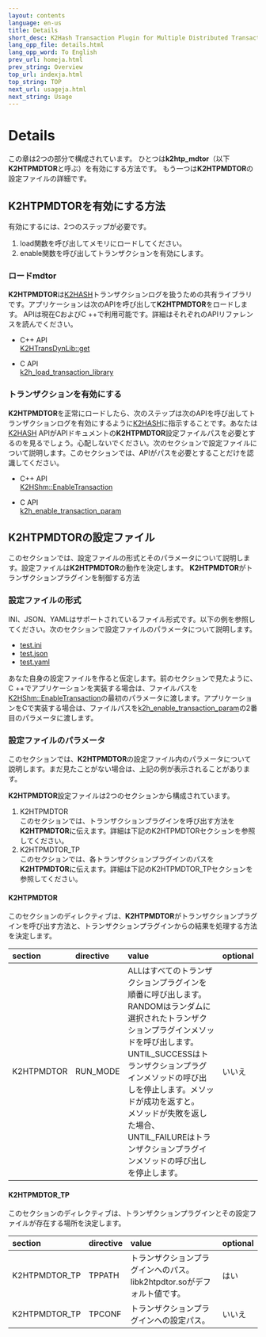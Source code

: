 ```yaml
---
layout: contents
language: en-us
title: Details
short_desc: K2Hash Transaction Plugin for Multiple Distributed Transaction Of Repeater
lang_opp_file: details.html
lang_opp_word: To English
prev_url: homeja.html
prev_string: Overview
top_url: indexja.html
top_string: TOP
next_url: usageja.html
next_string: Usage
---
```


# Details

この章は2つの部分で構成されています。 ひとつは**k2htp_mdtor**（以下**K2HTPMDTOR**と呼ぶ）を有効にする方法です。 もう一つは**K2HTPMDTOR**の設定ファイルの詳細です。

## **K2HTPMDTOR**を有効にする方法

有効にするには、2つのステップが必要です。

1. load関数を呼び出してメモリにロードしてください。
2. enable関数を呼び出してトランザクションを有効にします。

### ロードmdtor

**K2HTPMDTOR**は[K2HASH](https://k2hash.antpick.ax/indexja.html)トランザクションログを扱うための共有ライブラリです。アプリケーションは次のAPIを呼び出して**K2HTPMDTOR**をロードします。 APIは現在CおよびC ++で利用可能です。詳細はそれぞれのAPIリファレンスを読んでください。

- C++ API  
[K2HTransDynLib::get](https://k2hash.antpick.ax/developer.html#K2HTRANSDYNLIB)

- C API  
[k2h_load_transaction_library](https://k2hash.antpick.ax/developer.html#DSO)

### トランザクションを有効にする

**K2HTPMDTOR**を正常にロードしたら、次のステップは次のAPIを呼び出してトランザクションログを有効にするように[K2HASH](https://k2hash.antpick.ax/indexja.html)に指示することです。あなたは[K2HASH](https://k2hash.antpick.ax/indexja.html) APIがAPIドキュメントの**K2HTPMDTOR**設定ファイルパスを必要とするのを見るでしょう。心配しないでください。次のセクションで設定ファイルについて説明します。このセクションでは、APIがパスを必要とすることだけを認識してください。

- C++ API  
[K2HShm::EnableTransaction](https://k2hash.antpick.ax/developer.html#-k2hshm-class)

- C API  
[k2h_enable_transaction_param](https://k2hash.antpick.ax/developer.html#-transaction-archive-familyc-i--f)

## **K2HTPMDTOR**の設定ファイル

このセクションでは、設定ファイルの形式とそのパラメータについて説明します。設定ファイルは**K2HTPMDTOR**の動作を決定します。 **K2HTPMDTOR**がトランザクションプラグインを制御する方法

### 設定ファイルの形式

INI、JSON、YAMLはサポートされているファイル形式です。以下の例を参照してください。次のセクションで設定ファイルのパラメータについて説明します。

- [test.ini](https://github.com/yahoojapan/k2htp_mdtor/blob/master/tests/test.ini)
- [test.json](https://github.com/yahoojapan/k2htp_mdtor/blob/master/tests/test.json)
- [test.yaml](https://github.com/yahoojapan/k2htp_mdtor/blob/master/tests/test.yaml)

あなた自身の設定ファイルを作ると仮定します。前のセクションで見たように、C ++でアプリケーションを実装する場合は、ファイルパスを[K2HShm::EnableTransaction](https://k2hash.antpick.ax/developer.html#-k2hshm-class)の最初のパラメータに渡します。アプリケーションをCで実装する場合は、ファイルパスを[k2h_enable_transaction_param](https://k2hash.antpick.ax/developer.html#-transaction-archive-familyc-i--f)の2番目のパラメータに渡します。

### 設定ファイルのパラメータ

このセクションでは、**K2HTPMDTOR**の設定ファイル内のパラメータについて説明します。まだ見たことがない場合は、上記の例が表示されることがあります。

**K2HTPMDTOR**設定ファイルは2つのセクションから構成されています。

1. K2HTPMDTOR  
   このセクションでは、トランザクションプラグインを呼び出す方法を**K2HTPMDTOR**に伝えます。詳細は下記のK2HTPMDTORセクションを参照してください。
2. K2HTPMDTOR_TP  
   このセクションでは、各トランザクションプラグインのパスを**K2HTPMDTOR**に伝えます。詳細は下記のK2HTPMDTOR_TPセクションを参照してください。

#### K2HTPMDTOR  

このセクションのディレクティブは、**K2HTPMDTOR**がトランザクションプラグインを呼び出す方法と、トランザクションプラグインからの結果を処理する方法を決定します。

|section|directive|value|optional|
|:--|:--|:--|:--|
|K2HTPMDTOR|RUN_MODE|ALLはすべてのトランザクションプラグインを順番に呼び出します。 <br /> RANDOMはランダムに選択されたトランザクションプラグインメソッドを呼び出します。 <br /> UNTIL_SUCCESSはトランザクションプラグインメソッドの呼び出しを停止します。メソッドが成功を返すと。 <br /> メソッドが失敗を返した場合、UNTIL_FAILUREはトランザクションプラグインメソッドの呼び出しを停止します。 |いいえ|

#### K2HTPMDTOR_TP  
このセクションのディレクティブは、トランザクションプラグインとその設定ファイルが存在する場所を決定します。

|section|directive|value|optional|
|:--|:--|:--|:--|
|K2HTPMDTOR_TP|TPPATH|トランザクションプラグインへのパス。 libk2htpdtor.soがデフォルト値です。|はい|
|K2HTPMDTOR_TP|TPCONF|トランザクションプラグインへの設定パス。|いいえ|
